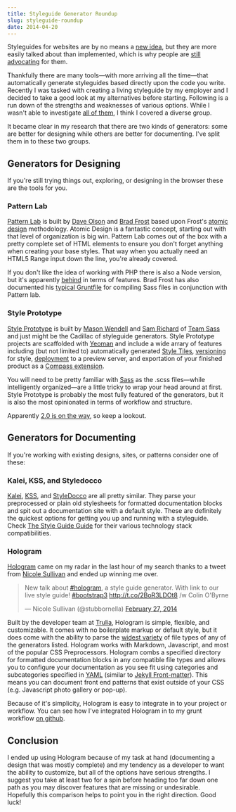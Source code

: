 ```yaml
---
title: Styleguide Generator Roundup
slug: styleguide-roundup
date: 2014-04-20
---
```


Styleguides for websites are by no means a [new idea], but they are more easily talked about than implemented, which is why people are [still advocating][1] for them.

Thankfully there are many tools—with more arriving all the time—that automatically generate styleguides based directly upon the code you write. Recently I was tasked with creating a living styleguide by my employer and I decided to take a good look at my alternatives before starting. Following is a run down of the strengths and weaknesses of various options. While I wasn't able to investigate [all of them], I think I covered a diverse group.

It became clear in my research that there are two kinds of generators: some are better for designing while others are better for documenting. I've split them in to these two groups.

## Generators for Designing

If you're still trying things out, exploring, or designing in the browser these are the tools for you.

### Pattern Lab

[Pattern Lab] is built by [Dave Olson] and [Brad Frost] based upon Frost's [atomic design] methodology. Atomic Design is a fantastic concept, starting out with that level of organization is big win. Pattern Lab comes out of the box with a pretty complete set of HTML elements to ensure you don't forget anything when creating your base styles. That way when you actually need an HTML5 Range input down the line, you're already covered.

If you don't like the idea of working with PHP there is also a Node version, but it's apparently [behind] in terms of features. Brad Frost has also documented his [typical Gruntfile] for compiling Sass files in conjunction with Pattern lab.

### Style Prototype

[Style Prototype] is built by [Mason Wendell] and [Sam Richard] of [Team Sass] and just might be the Cadillac of styleguide generators. Style Prototype projects are scaffolded with [Yeoman] and include a wide arrary of features including (but not limited to) automatically generated [Style Tiles], [versioning] for style, [deployment] to a preview server, and exportation of your finished product as a [Compass extension].

You will need to be pretty familiar with [Sass] as the .scss files—while intelligently organized—are a little tricky to wrap your head around at first. Style Prototype is probably the most fully featured of the generators, but it is also the most opinionated in terms of workflow and structure.

Apparently [2.0 is on the way], so keep a lookout.

## Generators for Documenting

If you're working with existing designs, sites, or patterns consider one of these:

### Kalei, KSS, and Styledocco

[Kalei], [KSS], and [StyleDocco] are all pretty similar. They parse your preprocessed or plain old stylesheets for formatted documentation blocks and spit out a documentation site with a default style. These are definitely the quickest options for getting you up and running with a styleguide. Check [The Style Guide Guide] for their various technology stack compatibilities.

### Hologram

[Hologram] came on my radar in the last hour of my search thanks to a tweet from [Nicole Sullivan] and ended up winning me over.

<blockquote class="twitter-tweet" data-lang="en"><p lang="en" dir="ltr">New talk about <a href="https://twitter.com/hashtag/hologram?src=hash&amp;ref_src=twsrc%5Etfw">#hologram</a>, a style guide generator. With link to our live style guide! <a href="https://twitter.com/hashtag/bootstrap3?src=hash&amp;ref_src=twsrc%5Etfw">#bootstrap3</a> <a href="http://t.co/2BoR3LDOt8">http://t.co/2BoR3LDOt8</a> /w Colin O&#39;Byrne</p>&mdash; Nicole Sullivan (@stubbornella) <a href="https://twitter.com/stubbornella/status/439078802019196929?ref_src=twsrc%5Etfw">February 27, 2014</a></blockquote>

Built by the developer team at [Trulia], Hologram is simple, flexible, and customizable. It comes with no boilerplate markup or default style, but it does come with the ability to parse the [widest variety] of file types of any of the generators listed. Hologram works with Markdown, Javascript, and most of the popular CSS Preprocessors. Hologram combs a specified directory for formatted documentation blocks in any compatible file types and allows you to configure your documentation as you see fit using categories and subcategories specified in [YAML][2] (similar to [Jekyll Front-matter]). This means you can document front end patterns that exist outside of your CSS (e.g. Javascript photo gallery or pop-up).

Because of it's simplicity, Hologram is easy to integrate in to your project or workflow. You can see how I've integrated Hologram in to my grunt workflow [on github].

## Conclusion

I ended up using Hologram because of my task at hand (documenting a design that was mostly complete) and my tendency as a developer to want the ability to customize, but all of the options have serious strengths. I suggest you take at least two for a spin before heading too far down one path as you may discover features that are missing or undesirable. Hopefully this comparison helps to point you in the right direction. Good luck!

[new idea]: http://24ways.org/2011/front-end-style-guides/
[1]: http://alistapart.com/article/creating-style-guides
[all of them]: http://vinspee.me/style-guide-guide/
[pattern lab]: http://patternlab.io/
[dave olson]: http://dmolsen.com/
[brad frost]: http://bradfrostweb.com/
[atomic design]: http://bradfrostweb.com/blog/post/atomic-web-design/
[behind]: https://twitter.com/brad_frost/status/457161455599910912
[typical gruntfile]: https://gist.github.com/bradfrost/10906886
[style prototype]: https://github.com/Team-Sass/generator-style-prototype
[mason wendell]: http://thecodingdesigner.com/
[sam richard]: http://snugug.com/
[team sass]: https://github.com/Team-Sass
[yeoman]: http://yeoman.io/
[style tiles]: http://styletil.es/
[versioning]: https://github.com/Team-Sass/generator-style-prototype#changing-version-number
[deployment]: https://github.com/Team-Sass/generator-style-prototype#exporting-final-site
[compass extension]: https://github.com/Team-Sass/generator-style-prototype#creating-a-compass-extension
[sass]: http://sass-lang.com/
[2.0 is on the way]: https://twitter.com/Snugug/status/457266943637348352
[kalei]: http://kaleistyleguide.com/
[kss]: http://warpspire.com/kss/
[styledocco]: http://jacobrask.github.io/styledocco/
[the style guide guide]: http://vinspee.me/style-guide-guide/
[hologram]: http://trulia.github.io/hologram/
[nicole sullivan]: http://www.stubbornella.org/
[trulia]: https://github.com/trulia
[on github]: https://github.com/natgeo/mortar/blob/master/gruntfile.coffee
[widest variety]: https://github.com/trulia/hologram#supported-preprocessorsfile-types
[2]: https://github.com/trulia/hologram#document-yaml-section
[jekyll front-matter]: http://jekyllrb.com/docs/frontmatter/
